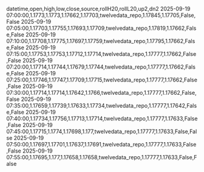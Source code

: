 datetime,open,high,low,close,source,rollH20,rollL20,up2,dn2
2025-09-19 07:00:00,1.1773,1.1773,1.17662,1.17703,twelvedata_repo,1.17845,1.17705,False,False
2025-09-19 07:05:00,1.17703,1.17755,1.17693,1.17709,twelvedata_repo,1.17819,1.17662,False,False
2025-09-19 07:10:00,1.17708,1.17775,1.17697,1.17759,twelvedata_repo,1.17795,1.17662,False,False
2025-09-19 07:15:00,1.17753,1.17753,1.17712,1.17714,twelvedata_repo,1.17777,1.17662,False,False
2025-09-19 07:20:00,1.17714,1.17744,1.17679,1.17744,twelvedata_repo,1.17777,1.17662,False,False
2025-09-19 07:25:00,1.17746,1.17747,1.17709,1.17715,twelvedata_repo,1.17777,1.17662,False,False
2025-09-19 07:30:00,1.17714,1.17714,1.17642,1.1766,twelvedata_repo,1.17777,1.17662,False,False
2025-09-19 07:35:00,1.17659,1.17739,1.17633,1.17734,twelvedata_repo,1.17777,1.17642,False,False
2025-09-19 07:40:00,1.17734,1.17756,1.17713,1.17714,twelvedata_repo,1.17777,1.17633,False,False
2025-09-19 07:45:00,1.17715,1.1774,1.17698,1.177,twelvedata_repo,1.17777,1.17633,False,False
2025-09-19 07:50:00,1.17697,1.17701,1.17637,1.17691,twelvedata_repo,1.17777,1.17633,False,False
2025-09-19 07:55:00,1.17695,1.177,1.17658,1.17658,twelvedata_repo,1.17777,1.17633,False,False

